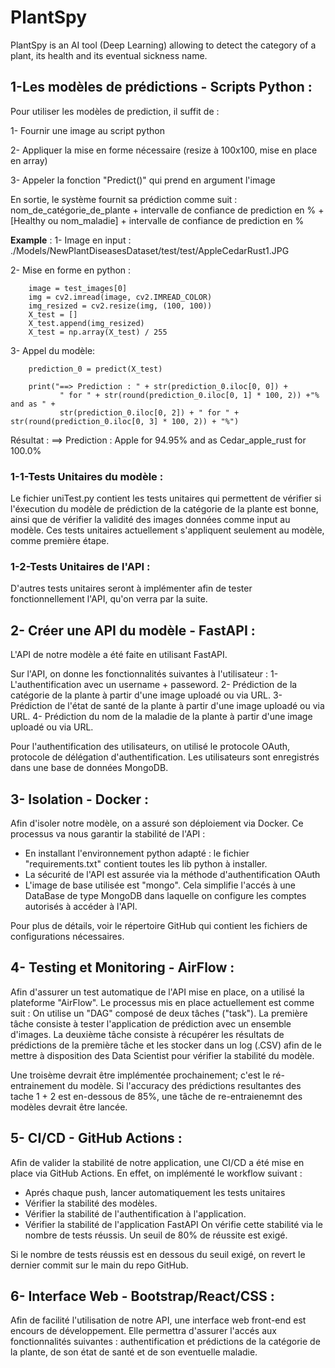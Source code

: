 # PlantSpy
PlantSpy is an AI tool (Deep Learning) allowing to detect the category of a plant, its health and its eventual sickness name.


## 1-Les modèles de prédictions - Scripts Python :
Pour utiliser les modèles de prediction, il suffit de :

1- Fournir une image au script python  

2- Appliquer la mise en forme nécessaire (resize à 100x100, mise en place en array)

3- Appeler la fonction "Predict()" qui prend en argument l'image

En sortie, le système fournit sa prédiction comme suit : 
nom_de_catégorie_de_plante + intervalle de confiance de prediction en % + [Healthy ou nom_maladie] + intervalle de confiance de prediction en %


**Example** :
1- Image en input : ./Models/NewPlantDiseasesDataset/test/test/AppleCedarRust1.JPG

2- Mise en forme en python :

        image = test_images[0]
        img = cv2.imread(image, cv2.IMREAD_COLOR)
        img_resized = cv2.resize(img, (100, 100))
        X_test = []
        X_test.append(img_resized)
        X_test = np.array(X_test) / 255

3- Appel du modèle: 

        prediction_0 = predict(X_test)
        
        print("==> Prediction : " + str(prediction_0.iloc[0, 0]) +
               " for " + str(round(prediction_0.iloc[0, 1] * 100, 2)) +"% and as " +
               str(prediction_0.iloc[0, 2]) + " for " + str(round(prediction_0.iloc[0, 3] * 100, 2)) + "%")

Résultat :
==> Prediction : Apple for 94.95% and as Cedar_apple_rust for 100.0%

### 1-1-Tests Unitaires du modèle :
Le fichier uniTest.py contient les tests unitaires qui permettent de vérifier si l'éxecution du modèle de prédiction de la catégorie de la plante est bonne, ainsi que de vérifier la validité des images données comme input au modèle. 
Ces tests unitaires actuellement s'appliquent seulement au modèle, comme première étape.

### 1-2-Tests Unitaires de l'API :
D'autres tests unitaires seront à implémenter afin de tester fonctionnellement l'API, qu'on verra par la suite.


## 2- Créer une API du modèle - FastAPI : 

L'API de notre modèle a été faite en utilisant FastAPI. 

Sur l'API, on donne les fonctionnalités suivantes à l'utilisateur :
1- L'authentification avec un username + passeword.
2- Prédiction de la catégorie de la plante à partir d'une image uploadé ou via URL.
3- Prédiction de l'état de santé de la plante à partir d'une image uploadé ou via URL.
4- Prédiction du nom de la maladie de la plante à partir d'une image uploadé ou via URL.

Pour l'authentification des utilisateurs, on utilisé le protocole OAuth, protocole de délégation d'authentification.
Les utilisateurs sont enregistrés dans une base de données MongoDB.


## 3- Isolation - Docker : 

Afin d'isoler notre modèle, on a assuré son déploiement via Docker. 
Ce processus va nous garantir la stabilité de l'API :
- En installant l'environnement python adapté : le fichier "requirements.txt" contient toutes les lib python à installer. 
- La sécurité de l'API est assurée via la méthode d'authentification OAuth
- L'image de base utilisée est "mongo". Cela simplifie l'accés à une DataBase de type MongoDB dans laquelle on configure les comptes autorisés à accéder à l'API.

Pour plus de détails, voir le répertoire GitHub qui contient les fichiers de configurations nécessaires.

## 4- Testing et Monitoring - AirFlow :

Afin d'assurer un test automatique de l'API mise en place, on a utilisé la plateforme "AirFlow". 
Le processus mis en place actuellement est comme suit : 
On utilise un "DAG" composé de deux tâches ("task").
La première tâche consiste à tester l'application de prédiction avec un ensemble d'images.
La deuxième tâche consiste à récupérer les résultats de prédictions de la première tâche et les stocker dans un log (.CSV) afin de le mettre à disposition des Data Scientist pour vérifier la stabilité du modèle. 

Une troisème devrait être implémentée prochainement; c'est le ré-entrainement du modèle. 
Si l'accuracy des prédictions resultantes des tache 1 + 2 est en-dessous de 85%, une tâche de re-entraienemnt des modèles devrait être lancée.

## 5- CI/CD - GitHub Actions : 

Afin de valider la stabilité de notre application, une CI/CD a été mise en place via GitHub Actions. 
En effet, on implémenté le workflow suivant :
- Aprés chaque push, lancer automatiquement les tests unitaires
- Vérifier la stabilité des modèles.
- Vérifier la stabilité de l'authentification à l'application.
- Vérifier la stabilité de l'application FastAPI
On vérifie cette stabilité via le nombre de tests réussis. Un seuil de 80% de réussite est exigé.

Si le nombre de tests réussis est en dessous du seuil exigé, on revert le dernier commit sur le main du repo GitHub.

## 6- Interface Web - Bootstrap/React/CSS :

Afin de facilité l'utilisation de notre API, une interface web front-end est encours de développement. 
Elle permettra d'assurer l'accés aux fonctionnalités suivantes : authentification et prédictions de la catégorie de la plante, de son état de santé et de son eventuelle maladie.

